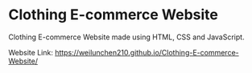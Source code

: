 # Clothing E-commerce Website

Clothing E-commerce Website made using HTML, CSS and JavaScript. 

Website Link: https://weilunchen210.github.io/Clothing-E-commerce-Website/
